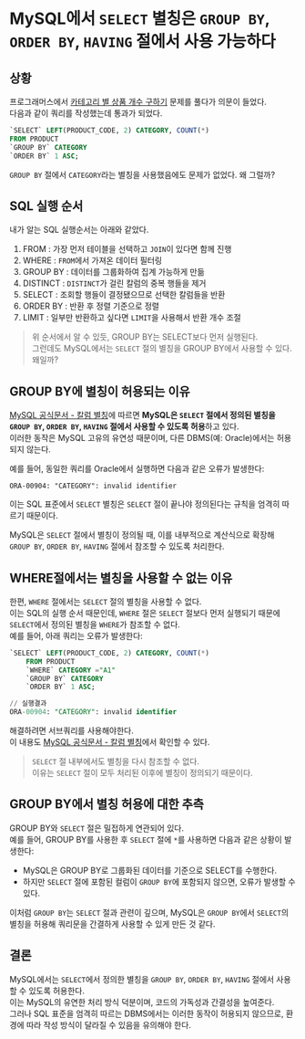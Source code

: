 # MySQL에서 `SELECT` 별칭은 `GROUP BY`, `ORDER BY`, `HAVING` 절에서 사용 가능하다

## 상황
프로그래머스에서 [카테고리 별 상품 개수 구하기](https://school.programmers.co.kr/learn/courses/30/lessons/131529?language=mysql) 문제를 풀다가 의문이 들었다.  
다음과 같이 쿼리를 작성했는데 통과가 되었다.
```sql
`SELECT` LEFT(PRODUCT_CODE, 2) CATEGORY, COUNT(*)
FROM PRODUCT 
`GROUP BY` CATEGORY 
`ORDER BY` 1 ASC;
```
`GROUP BY` 절에서 `CATEGORY`라는 별칭을 사용했음에도 문제가 없었다. 왜 그럴까?

## SQL 실행 순서
내가 알는 SQL 실행순서는 아래와 같았다.
1. FROM : 가장 먼저 테이블을 선택하고 `JOIN`이 있다면 함께 진행
2. WHERE : `FROM`에서 가져온 데이터 필터링
3. GROUP BY : 데이터를 그룹화하여 집계 가능하게 만듦
4. DISTINCT : `DISTINCT`가 걸린 칼럼의 중복 행들을 제거
5. SELECT : 조회할 행들이 결정됐으므로 선택한 칼럼들을 반환
6. ORDER BY : 반환 후 정렬 기준으로 정렬
7. LIMIT : 일부만 반환하고 싶다면 `LIMIT`을 사용해서 반환 개수 조절

> 위 순서에서 알 수 있듯, GROUP BY는 SELECT보다 먼저 실행된다.  
그런데도 MySQL에서는 `SELECT` 절의 별칭을 GROUP BY에서 사용할 수 있다. 왜일까?
> 
## GROUP BY에 별칭이 허용되는 이유
[MySQL 공식문서 - 칼럼 별칭](https://dev.mysql.com/doc/refman/8.4/en/problems-with-alias.html)에 따르면 **MySQL은 `SELECT` 절에서 정의된 별칭을 `GROUP BY`, `ORDER BY`, `HAVING` 절에서 사용할 수 있도록 허용**하고 있다.  
이러한 동작은 MySQL 고유의 유연성 때문이며, 다른 DBMS(예: Oracle)에서는 허용되지 않는다.

예를 들어, 동일한 쿼리를 Oracle에서 실행하면 다음과 같은 오류가 발생한다:
```
ORA-00904: "CATEGORY": invalid identifier
```
이는 SQL 표준에서 `SELECT` 별칭은 `SELECT` 절이 끝나야 정의된다는 규칙을 엄격히 따르기 때문이다.

MySQL은 `SELECT` 절에서 별칭이 정의될 때, 이를 내부적으로 계산식으로 확장해 `GROUP BY`, `ORDER BY`, `HAVING` 절에서 참조할 수 있도록 처리한다.


## WHERE절에서는 별칭을 사용할 수 없는 이유
한편, `WHERE` 절에서는 `SELECT` 절의 별칭을 사용할 수 없다.  
이는 SQL의 실행 순서 때문인데, `WHERE` 절은 `SELECT` 절보다 먼저 실행되기 때문에 `SELECT`에서 정의된 별칭을 `WHERE`가 참조할 수 없다.  
예를 들어, 아래 쿼리는 오류가 발생한다:
```sql
`SELECT` LEFT(PRODUCT_CODE, 2) CATEGORY, COUNT(*) 
    FROM PRODUCT 
    `WHERE` CATEGORY ="A1"
    `GROUP BY` CATEGORY 
    `ORDER BY` 1 ASC;

// 실행결과 
ORA-00904: "CATEGORY": invalid identifier
```
해결하려면 서브쿼리를 사용해야한다.  
이 내용도 [MySQL 공식문서 - 칼럼 별칭](https://dev.mysql.com/doc/refman/8.4/en/problems-with-alias.html)에서 확인할 수 있다.

> `SELECT` 절 내부에서도 별칭을 다시 참조할 수 없다.  
이유는 `SELECT` 절이 모두 처리된 이후에 별칭이 정의되기 때문이다.

## GROUP BY에서 별칭 허용에 대한 추측
GROUP BY와 `SELECT` 절은 밀접하게 연관되어 있다.  
예를 들어, GROUP BY를 사용한 후 `SELECT` 절에 `*`를 사용하면 다음과 같은 상황이 발생한다:
- MySQL은 GROUP BY로 그룹화된 데이터를 기준으로 SELECT를 수행한다.
- 하지만 `SELECT` 절에 포함된 컬럼이 `GROUP BY`에 포함되지 않으면, 오류가 발생할 수 있다.

이처럼 ``GROUP BY``는 ``SELECT`` 절과 관련이 깊으며, MySQL은 ``GROUP BY``에서 ``SELECT``의 별칭을 허용해 쿼리문을 간결하게 사용할 수 있게 만든 것 같다.


## 결론
MySQL에서는 ``SELECT``에서 정의한 별칭을 ``GROUP BY``, ``ORDER BY``, ``HAVING`` 절에서 사용할 수 있도록 허용한다.  
이는 MySQL의 유연한 처리 방식 덕분이며, 코드의 가독성과 간결성을 높여준다.   
그러나 SQL 표준을 엄격히 따르는 DBMS에서는 이러한 동작이 허용되지 않으므로, 환경에 따라 작성 방식이 달라질 수 있음을 유의해야 한다.